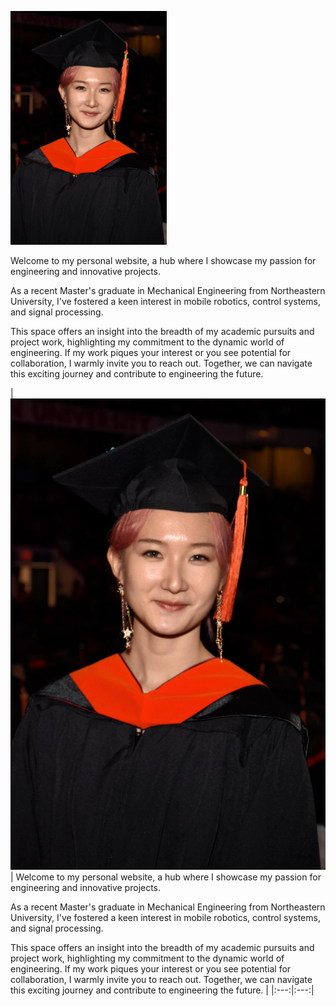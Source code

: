<p float="right">
  <img src="50377865_00301_0268_Large.jpg" width="250" /> 
  <br>
  
  Welcome to my personal website, a hub where I showcase my passion for engineering and innovative projects. 

  As a recent Master's graduate in Mechanical Engineering from Northeastern University, I've fostered a keen interest in mobile robotics, control systems, and signal   processing. 

  This space offers an insight into the breadth of my academic pursuits and project work, highlighting my commitment to the dynamic world of engineering. If my work   piques your interest or you see potential for collaboration, I warmly invite you to reach out. Together, we can navigate this exciting journey and contribute to     engineering the future.
</p>

| ![YourImage](50377865_00301_0268_Large.jpg) |  Welcome to my personal website, a hub where I showcase my passion for engineering and innovative projects. 

  As a recent Master's graduate in Mechanical Engineering from Northeastern University, I've fostered a keen interest in mobile robotics, control systems, and signal   processing. 

  This space offers an insight into the breadth of my academic pursuits and project work, highlighting my commitment to the dynamic world of engineering. If my work   piques your interest or you see potential for collaboration, I warmly invite you to reach out. Together, we can navigate this exciting journey and contribute to     engineering the future. |
|:---:|:---:|
